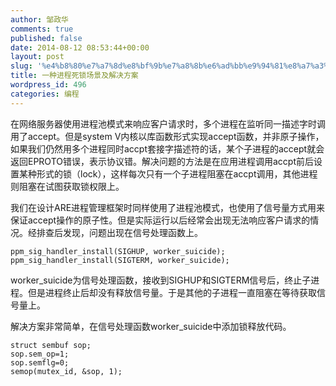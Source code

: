```yaml
---
author: 邹政华
comments: true
published: false
date: 2014-08-12 08:53:44+00:00
layout: post
slug: '%e4%b8%80%e7%a7%8d%e8%bf%9b%e7%a8%8b%e6%ad%bb%e9%94%81%e8%a7%a3%e5%86%b3%e6%96%b9%e6%a1%88'
title: 一种进程死锁场景及解决方案
wordpress_id: 496
categories: 编程
---
```


在网络服务器使用进程池模式来响应客户请求时，多个进程在监听同一描述字时调用了accept。但是system V内核以库函数形式实现accept函数，并非原子操作，如果我们仍然用多个进程同时accpt套接字描述符的话，某个子进程的accept就会返回EPROTO错误，表示协议错。解决问题的方法是在应用进程调用accpt前后设置某种形式的锁（lock），这样每次只有一个子进程阻塞在accpt调用，其他进程则阻塞在试图获取锁权限上。

我们在设计ARE进程管理框架时同样使用了进程池模式，也使用了信号量方式用来保证accept操作的原子性。但是实际运行以后经常会出现无法响应客户请求的情况。经排查后发现，问题出现在信号处理函数上。

    
    ppm_sig_handler_install(SIGHUP, worker_suicide);
    ppm_sig_handler_install(SIGTERM, worker_suicide);


worker_suicide为信号处理函数，接收到SIGHUP和SIGTERM信号后，终止子进程。但是进程终止后却没有释放信号量。于是其他的子进程一直阻塞在等待获取信号量上。

解决方案非常简单，在信号处理函数worker_suicide中添加锁释放代码。

    
    struct sembuf sop;
    sop.sem_op=1;
    sop.semflg=0;
    semop(mutex_id, &sop, 1);
